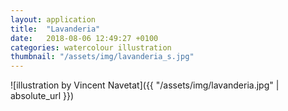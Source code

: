 ```yaml
---
layout: application
title:  "Lavanderia"
date:   2018-08-06 12:49:27 +0100
categories: watercolour illustration
thumbnail: "/assets/img/lavanderia_s.jpg"
---
```

![illustration by Vincent Navetat]({{ "/assets/img/lavanderia.jpg" | absolute_url }})
